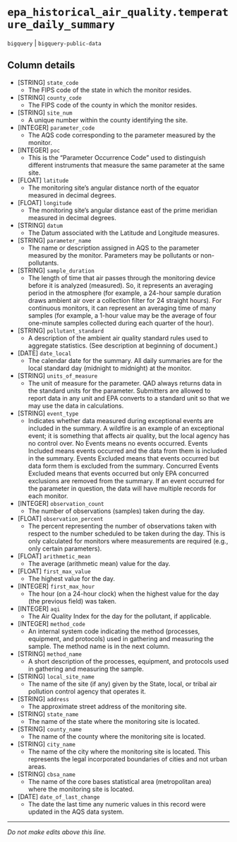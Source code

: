 # `epa_historical_air_quality.temperature_daily_summary`
`bigquery` | `bigquery-public-data`

## Column details
* [STRING]    `state_code`
  - The FIPS code of the state in which the monitor resides.
* [STRING]    `county_code`
  - The FIPS code of the county in which the monitor resides.
* [STRING]    `site_num`
  - A unique number within the county identifying the site.
* [INTEGER]   `parameter_code`
  - The AQS code corresponding to the parameter measured by the monitor.
* [INTEGER]   `poc`
  - This is the “Parameter Occurrence Code” used to distinguish different instruments that measure the same parameter at the same site.
* [FLOAT]     `latitude`
  - The monitoring site’s angular distance north of the equator measured in decimal degrees.
* [FLOAT]     `longitude`
  - The monitoring site’s angular distance east of the prime meridian measured in decimal degrees.
* [STRING]    `datum`
  - The Datum associated with the Latitude and Longitude measures.
* [STRING]    `parameter_name`
  - The name or description assigned in AQS to the parameter measured by the monitor. Parameters may be pollutants or non-pollutants.
* [STRING]    `sample_duration`
  - The length of time that air passes through the monitoring device before it is analyzed (measured). So, it represents an averaging period in the atmosphere (for example, a 24-hour sample duration draws ambient air over a collection filter for 24 straight hours). For continuous monitors, it can represent an averaging time of many samples (for example, a 1-hour value may be the average of four one-minute samples collected during each quarter of the hour).
* [STRING]    `pollutant_standard`
  - A description of the ambient air quality standard rules used to aggregate statistics. (See description at beginning of document.)
* [DATE]      `date_local`
  - The calendar date for the summary. All daily summaries are for the local standard day (midnight to midnight) at the monitor.
* [STRING]    `units_of_measure`
  - The unit of measure for the parameter. QAD always returns data in the standard units for the parameter. Submitters are allowed to report data in any unit and EPA converts to a standard unit so that we may use the data in calculations.
* [STRING]    `event_type`
  - Indicates whether data measured during exceptional events are included in the summary. A wildfire is an example of an exceptional event; it is something that affects air quality, but the local agency has no control over. No Events means no events occurred. Events Included means events occurred and the data from them is included in the summary. Events Excluded means that events occurred but data form them is excluded from the summary. Concurred Events Excluded means that events occurred but only EPA concurred exclusions are removed from the summary. If an event occurred for the parameter in question, the data will have multiple records for each monitor.
* [INTEGER]   `observation_count`
  - The number of observations (samples) taken during the day.
* [FLOAT]     `observation_percent`
  - The percent representing the number of observations taken with respect to the number scheduled to be taken during the day. This is only calculated for monitors where measurements are required (e.g., only certain parameters).
* [FLOAT]     `arithmetic_mean`
  - The average (arithmetic mean) value for the day.
* [FLOAT]     `first_max_value`
  - The highest value for the day.
* [INTEGER]   `first_max_hour`
  - The hour (on a 24-hour clock) when the highest value for the day (the previous field) was taken.
* [INTEGER]   `aqi`
  - The Air Quality Index for the day for the pollutant, if applicable.
* [INTEGER]   `method_code`
  - An internal system code indicating the method (processes, equipment, and protocols) used in gathering and measuring the sample. The method name is in the next column.
* [STRING]    `method_name`
  - A short description of the processes, equipment, and protocols used in gathering and measuring the sample.
* [STRING]    `local_site_name`
  - The name of the site (if any) given by the State, local, or tribal air pollution control agency that operates it.
* [STRING]    `address`
  - The approximate street address of the monitoring site.
* [STRING]    `state_name`
  - The name of the state where the monitoring site is located.
* [STRING]    `county_name`
  - The name of the county where the monitoring site is located.
* [STRING]    `city_name`
  - The name of the city where the monitoring site is located. This represents the legal incorporated boundaries of cities and not urban areas.
* [STRING]    `cbsa_name`
  - The name of the core bases statistical area (metropolitan area) where the monitoring site is located.
* [DATE]      `date_of_last_change`
  - The date the last time any numeric values in this record were updated in the AQS data system.

-------------------------------------------------------------------------------
*Do not make edits above this line.*

